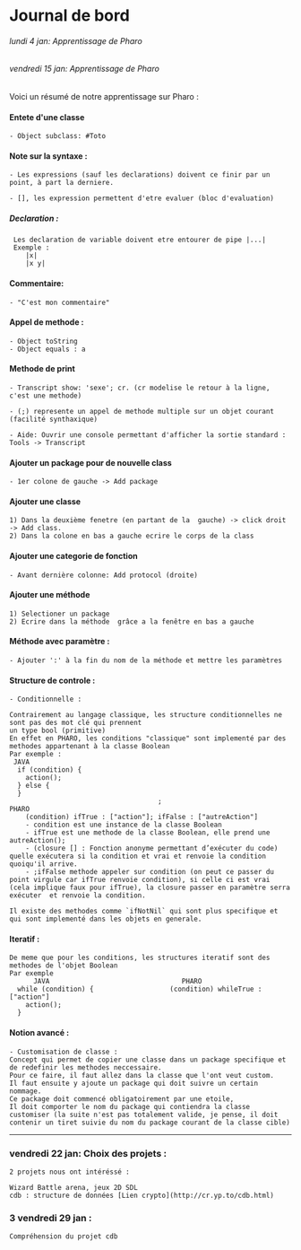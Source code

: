 Journal de bord
======
###### lundi 4 jan: Apprentissage de Pharo
###### vendredi 15 jan: Apprentissage de Pharo

Voici un résumé de notre apprentissage sur Pharo :

#### Entete d'une classe
	- Object subclass: #Toto

#### Note sur la syntaxe :
	- Les expressions (sauf les declarations) doivent ce finir par un point, à part la derniere.

	- [], les expression permettent d'etre evaluer (bloc d'evaluation)

##### Declaration :
	 Les declaration de variable doivent etre entourer de pipe |...|
	 Exemple :
	    |x|
	    |x y|

#### Commentaire:
	- "C'est mon commentaire"

#### Appel de methode :
	- Object toString
	- Object equals : a

#### Methode de print
	- Transcript show: 'sexe'; cr. (cr modelise le retour à la ligne,  c'est une methode)

	- (;) represente un appel de methode multiple sur un objet courant (facilité synthaxique)

	- Aide: Ouvrir une console permettant d'afficher la sortie standard : Tools -> Transcript

#### Ajouter un package pour de nouvelle class
	- 1er colone de gauche -> Add package

#### Ajouter une classe
	1) Dans la deuxième fenetre (en partant de la  gauche) -> click droit -> Add class.
	2) Dans la colone en bas a gauche ecrire le corps de la class

#### Ajouter une categorie de fonction
	- Avant dernière colonne: Add protocol (droite)

#### Ajouter une méthode
	1) Selectioner un package
	2) Ecrire dans la méthode  grâce a la fenêtre en bas a gauche

#### Méthode avec paramètre :
	- Ajouter ':' à la fin du nom de la méthode et mettre les paramètres


#### Structure de controle :
	- Conditionnelle :

	Contrairement au langage classique, les structure conditionnelles ne sont pas des mot clé qui prennent
    un type bool (primitive)
    En effet en PHARO, les conditions "classique" sont implementé par des methodes appartenant à la classe Boolean
    Par exemple :
     JAVA
      if (condition) {
        action();                             
      } else {                         
      }   
                                         ;
	PHARO
		(condition) ifTrue : ["action"]; ifFalse : ["autreAction"]
		- condition est une instance de la classe Boolean
		- ifTrue est une methode de la classe Boolean, elle prend une autreAction();                        
		- (closure [] : Fonction anonyme permettant d’exécuter du code)  quelle exécutera si la condition et vrai et renvoie la condition quoiqu'il arrive.
		- ;ifFalse methode appeler sur condition (on peut ce passer du point virgule car ifTrue renvoie condition), si celle ci est vrai (cela implique faux pour ifTrue), la closure passer en paramètre serra exécuter  et renvoie la condition.

    Il existe des methodes comme `ifNotNil` qui sont plus specifique et qui sont implementé dans les objets en generale.

#### Iteratif :
	De meme que pour les conditions, les structures iteratif sont des methodes de l'objet Boolean
    Par exemple
          JAVA                                 PHARO
      while (condition) {                   (condition) whileTrue : ["action"]
        action();
      }

#### Notion avancé :
	- Customisation de classe :
	Concept qui permet de copier une classe dans un package specifique et de redefinir les methodes neccessaire.
	Pour ce faire, il faut allez dans la classe que l'ont veut custom.
	Il faut ensuite y ajoute un package qui doit suivre un certain nommage.
	Ce package doit commencé obligatoirement par une etoile,
    Il doit comporter le nom du package qui contiendra la classe customiser (la suite n'est pas totalement valide, je pense, il doit contenir un tiret suivie du nom du package courant de la classe cible)


----------


### vendredi 22 jan: Choix des projets :
	2 projets nous ont intéréssé :

    Wizard Battle arena, jeux 2D SDL
    cdb : structure de données [Lien crypto](http://cr.yp.to/cdb.html)
		
### 3	vendredi 29 jan :
	Compréhension du projet cdb
